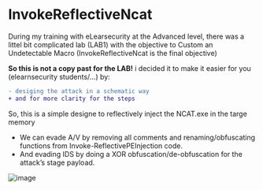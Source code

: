 # InvokeReflectiveNcat
During my training with eLearsecurity at the Advanced level, there was a littel bit complicated lab (LAB1) with the objective to Custom an Undetectable Macro (InvokeReflectiveNcat is the final objective)

**So this is not a copy past for the LAB!**
i decided it to make it easier for you (elearnsecurity students/...) by:
```diff
- desiging the attack in a schematic way
+ and for more clarity for the steps
```
So, this is a simple designe to reflectively inject the NCAT.exe in the targe memory
- We can evade A/V by removing all comments and renaming/obfuscating functions from Invoke-ReflectivePEInjection code.
- And evading IDS by doing a XOR obfuscation/de-obfuscation for the attack’s stage payload.

![image](https://user-images.githubusercontent.com/26716241/132065528-3246c9f0-3e0a-451a-89fa-8fc43cdd13e1.png)
